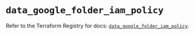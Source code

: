 # `data_google_folder_iam_policy`

Refer to the Terraform Registry for docs: [`data_google_folder_iam_policy`](https://registry.terraform.io/providers/hashicorp/google/5.27.0/docs/data-sources/folder_iam_policy).
